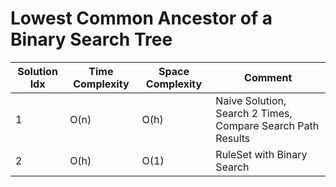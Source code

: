 # Lowest Common Ancestor of a Binary Search Tree

| Solution Idx | Time Complexity | Space Complexity | Comment                                                     |
| ------------ | --------------- | ---------------- | ----------------------------------------------------------- |
| 1            | O(n)            | O(h)             | Naive Solution, Search 2 Times, Compare Search Path Results |
| 2            | O(h)            | O(1)             | RuleSet with Binary Search                                  |
